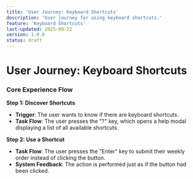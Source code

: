 ```yaml
---
title: 'User Journey: Keyboard Shortcuts'
description: 'User journey for using keyboard shortcuts.'
feature: 'Keyboard Shortcuts'
last-updated: 2025-09-22
version: 1.0.0
status: draft
---
```


# User Journey: Keyboard Shortcuts

### Core Experience Flow

**Step 1: Discover Shortcuts**
- **Trigger**: The user wants to know if there are keyboard shortcuts.
- **Task Flow**: The user presses the "?" key, which opens a help modal displaying a list of all available shortcuts.

**Step 2: Use a Shortcut**
- **Task Flow**: The user presses the "Enter" key to submit their weekly order instead of clicking the button.
- **System Feedback**: The action is performed just as if the button had been clicked.
